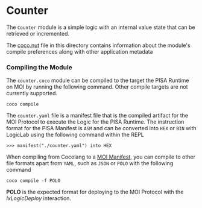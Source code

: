 # Counter
The `Counter` module is a simple logic with an internal 
value state that can be retrieved or incremented.

The [coco.nut](./coco.nut) file in this directory contains information about
the module's compile preferences along with other application metadata

### Compiling the Module
The `counter.coco` module can be compiled to the target the PISA Runtime on MOI
by running the following command. Other compile targets are not currently supported.
```shell
coco compile
```

The `counter.yaml` file is a manifest file that is the compiled artifact for 
the MOI Protocol to execute the Logic for the PISA Runtime. The instruction 
format for the PISA Manifest is `ASM` and can be converted into `HEX` or `BIN` 
with LogicLab using the following command within the REPL
```
>>> manifest("./counter.yaml") into HEX
```

When compiling from Cocolang to a [MOI Manifest](https://sarvalabs.notion.site/Logic-Manifest-Standard-93f5fee1af8d4c3cad155b9827b97930?pvs=4), 
you can compile to other file formats apart from `YAML`, such as `JSON` or `POLO` with the following command
```shell
coco compile -f POLO
```

**POLO** is the expected format for deploying to the MOI Protocol with the _IxLogicDeploy_ interaction.